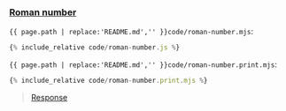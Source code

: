 ### [Roman number](code.zip)

`{{ page.path | replace:'README.md','' }}code/roman-number.mjs`:

```js
{% include_relative code/roman-number.js %}
```

`{{ page.path | replace:'README.md','' }}code/roman-number.print.mjs`:

```js
{% include_relative code/roman-number.print.mjs %}
```

> [Response](response/roman-number.js)
